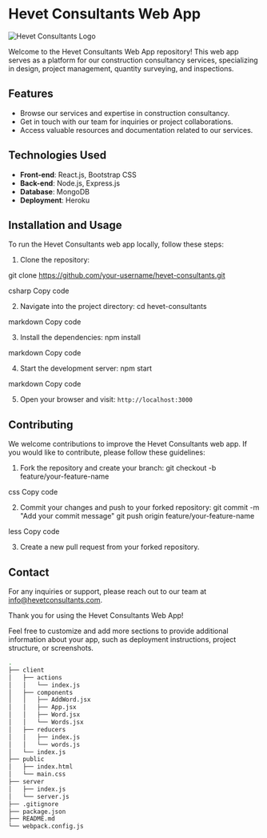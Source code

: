 # Hevet Consultants Web App

![Hevet Consultants Logo](./images/logo.png)

Welcome to the Hevet Consultants Web App repository! This web app serves as a platform for our construction consultancy services, specializing in design, project management, quantity surveying, and inspections.

## Features

- Browse our services and expertise in construction consultancy.
- Get in touch with our team for inquiries or project collaborations.
- Access valuable resources and documentation related to our services.

## Technologies Used

- **Front-end**: React.js, Bootstrap CSS
- **Back-end**: Node.js, Express.js
- **Database**: MongoDB
- **Deployment**: Heroku

## Installation and Usage

To run the Hevet Consultants web app locally, follow these steps:

1. Clone the repository:

git clone https://github.com/your-username/hevet-consultants.git

csharp
Copy code

2. Navigate into the project directory:
cd hevet-consultants

markdown
Copy code

3. Install the dependencies:
npm install

markdown
Copy code

4. Start the development server:
npm start

markdown
Copy code

5. Open your browser and visit: `http://localhost:3000`

## Contributing

We welcome contributions to improve the Hevet Consultants web app. If you would like to contribute, please follow these guidelines:

1. Fork the repository and create your branch:
git checkout -b feature/your-feature-name

css
Copy code

2. Commit your changes and push to your forked repository:
git commit -m "Add your commit message"
git push origin feature/your-feature-name

less
Copy code

3. Create a new pull request from your forked repository.

## Contact

For any inquiries or support, please reach out to our team at [info@hevetconsultants.com](mailto:info@hevetconsultants.com).

Thank you for using the Hevet Consultants Web App!

Feel free to customize and add more sections to provide additional information about your app, such as deployment instructions, project structure, or screenshots.
```sh
.
├── client
│   ├── actions
│   │   └── index.js
│   ├── components
│   │   ├── AddWord.jsx
│   │   ├── App.jsx
│   │   ├── Word.jsx
│   │   └── Words.jsx
│   ├── reducers
│   │   ├── index.js
│   │   └── words.js
│   └── index.js
├── public
│   ├── index.html
│   └── main.css
├── server
│   ├── index.js
│   └── server.js
├── .gitignore
├── package.json
├── README.md
└── webpack.config.js
```
